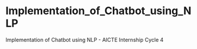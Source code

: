 # Implementation_of_Chatbot_using_NLP
Implementation of Chatbot using NLP - AICTE Internship Cycle 4
